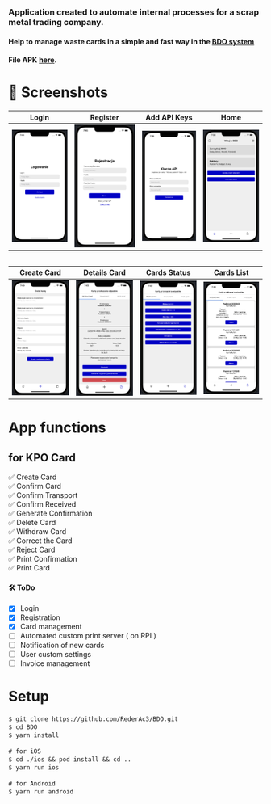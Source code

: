 ### Application created to automate internal processes for a scrap metal trading company. 
#### Help to manage waste cards in a simple and fast way in the  [BDO system](https://bdo.mos.gov.pl/)
#### File APK [here](/apk).

# 📸 Screenshots
| Login | Register | Add API Keys | Home |
| --- | --- | --- | --- |
| <img src="./screenshots/LoginScreen.png" width="200"> | <img src="./screenshots/RegistrationScreen.png" width="200"> | <img src="./screenshots/AddAPIKeysScreen.png" width="200"> | <img src="./screenshots/HomeScreen.png" width="200"> |

##
| Create Card | Details Card | Cards Status | Cards List  |
| --- | --- | --- | --- |
| <img src="./screenshots/CreateCardScreen.png" width="200"> | <img src="./screenshots/DetailsCardScreen.png" width="200"> | <img src="./screenshots/CardsStatusScreen.png" width="200"> | <img src="./screenshots/CardsListScreen.png" width="200"> |

# App functions
## for KPO Card
✅ Create Card \
✅ Confirm Card \
✅ Confirm Transport \
✅ Confirm Received \
✅ Generate Confirmation \
✅ Delete Card \
✅ Withdraw Card \
✅ Correct the Card \
✅ Reject Card \
✅ Print Confirmation \
✅ Print Card

#### 🛠 ToDo 
- [x] Login
- [x] Registration
- [x] Card management
- [ ] Automated custom print server ( on RPI )
- [ ] Notification of new cards
- [ ] User custom settings
- [ ] Invoice management

# Setup
```
$ git clone https://github.com/RederAc3/BDO.git
$ cd BDO
$ yarn install

# for iOS
$ cd ./ios && pod install && cd ..
$ yarn run ios

# for Android
$ yarn run android

```

